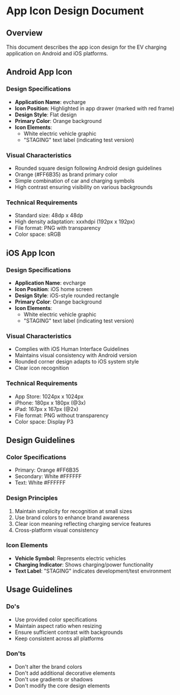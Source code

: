 # App Icon Design Document

## Overview

This document describes the app icon design for the EV charging application on Android and iOS platforms.

## Android App Icon

### Design Specifications
- **Application Name**: evcharge
- **Icon Position**: Highlighted in app drawer (marked with red frame)
- **Design Style**: Flat design
- **Primary Color**: Orange background
- **Icon Elements**: 
  - White electric vehicle graphic
  - "STAGING" text label (indicating test version)

### Visual Characteristics
- Rounded square design following Android design guidelines
- Orange (#FF6B35) as brand primary color
- Simple combination of car and charging symbols
- High contrast ensuring visibility on various backgrounds

### Technical Requirements
- Standard size: 48dp x 48dp
- High density adaptation: xxxhdpi (192px x 192px)
- File format: PNG with transparency
- Color space: sRGB

## iOS App Icon

### Design Specifications
- **Application Name**: evcharge
- **Icon Position**: iOS home screen
- **Design Style**: iOS-style rounded rectangle
- **Primary Color**: Orange background
- **Icon Elements**:
  - White electric vehicle graphic
  - "STAGING" text label (indicating test version)

### Visual Characteristics
- Complies with iOS Human Interface Guidelines
- Maintains visual consistency with Android version
- Rounded corner design adapts to iOS system style
- Clear icon recognition

### Technical Requirements
- App Store: 1024px x 1024px
- iPhone: 180px x 180px (@3x)
- iPad: 167px x 167px (@2x)
- File format: PNG without transparency
- Color space: Display P3

## Design Guidelines

### Color Specifications
- Primary: Orange #FF6B35
- Secondary: White #FFFFFF
- Text: White #FFFFFF

### Design Principles
1. Maintain simplicity for recognition at small sizes
2. Use brand colors to enhance brand awareness
3. Clear icon meaning reflecting charging service features
4. Cross-platform visual consistency

### Icon Elements
- **Vehicle Symbol**: Represents electric vehicles
- **Charging Indicator**: Shows charging/power functionality
- **Text Label**: "STAGING" indicates development/test environment

## Usage Guidelines

### Do's
- Use provided color specifications
- Maintain aspect ratio when resizing
- Ensure sufficient contrast with backgrounds
- Keep consistent across all platforms

### Don'ts
- Don't alter the brand colors
- Don't add additional decorative elements
- Don't use gradients or shadows
- Don't modify the core design elements